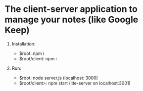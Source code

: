 # The client-server application to manage your notes (like Google Keep)

1. Installation:
	
	- $root: npm i
	- $root/client: npm i

2. Run:

	- $root: node server.js (localhost: 3000)
	- $root/client>: npm start (lite-server on localhost:3001)
